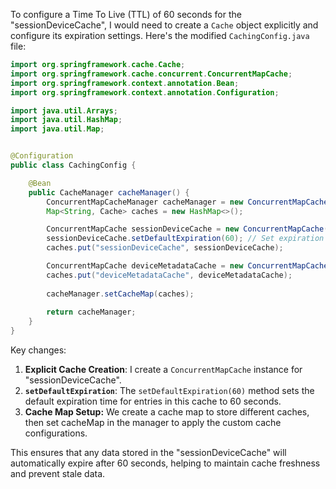 To configure a Time To Live (TTL) of 60 seconds for the "sessionDeviceCache", I would need to create a `Cache` object explicitly and configure its expiration settings. Here's the modified `CachingConfig.java` file:

```java
import org.springframework.cache.Cache;
import org.springframework.cache.concurrent.ConcurrentMapCache;
import org.springframework.context.annotation.Bean;
import org.springframework.context.annotation.Configuration;

import java.util.Arrays;
import java.util.HashMap;
import java.util.Map;


@Configuration
public class CachingConfig {

    @Bean
    public CacheManager cacheManager() {
        ConcurrentMapCacheManager cacheManager = new ConcurrentMapCacheManager();
        Map<String, Cache> caches = new HashMap<>();

        ConcurrentMapCache sessionDeviceCache = new ConcurrentMapCache("sessionDeviceCache");
        sessionDeviceCache.setDefaultExpiration(60); // Set expiration to 60 seconds
        caches.put("sessionDeviceCache", sessionDeviceCache);

        ConcurrentMapCache deviceMetadataCache = new ConcurrentMapCache("deviceMetadataCache");
        caches.put("deviceMetadataCache", deviceMetadataCache);
        
        cacheManager.setCacheMap(caches);
        
        return cacheManager;
    }
}
```

Key changes:

1.  **Explicit Cache Creation**: I create a `ConcurrentMapCache` instance for "sessionDeviceCache".
2.  **`setDefaultExpiration`**: The `setDefaultExpiration(60)` method sets the default expiration time for entries in this cache to 60 seconds.
3.  **Cache Map Setup:** We create a cache map to store different caches, then set cacheMap in the manager to apply the custom cache configurations.

This ensures that any data stored in the "sessionDeviceCache" will automatically expire after 60 seconds, helping to maintain cache freshness and prevent stale data.